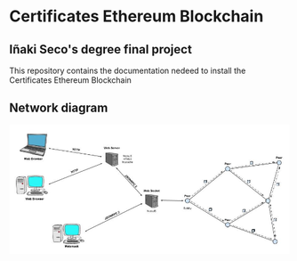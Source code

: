 # Certificates Ethereum Blockchain

## Iñaki Seco's degree final project

This repository contains the documentation nedeed to install the Certificates Ethereum Blockchain

## Network diagram

![Network diagram](img/NetworkDiagram.jpg)
